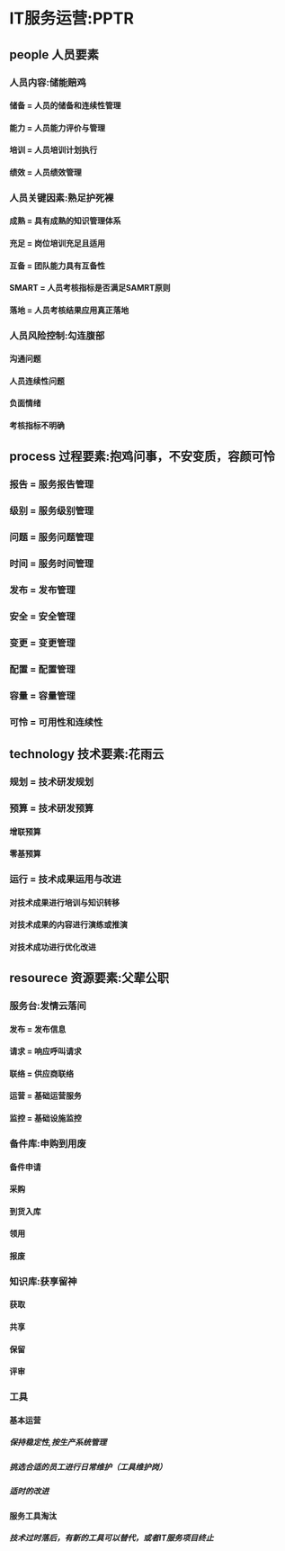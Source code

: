 # IT服务运营:PPTR
## people 人员要素
### 人员内容:储能赔鸡
#### 储备 = 人员的储备和连续性管理
#### 能力 = 人员能力评价与管理
#### 培训 = 人员培训计划执行
#### 绩效 = 人员绩效管理
### 人员关键因素:熟足护死裸
#### 成熟 = 具有成熟的知识管理体系
#### 充足 = 岗位培训充足且适用
#### 互备 = 团队能力具有互备性
#### SMART = 人员考核指标是否满足SAMRT原则
#### 落地 = 人员考核结果应用真正落地
### 人员风险控制:勾连腹部
#### 沟通问题
#### 人员连续性问题
#### 负面情绪
#### 考核指标不明确
## process 过程要素:抱鸡问事，不安变质，容颜可怜
### 报告 = 服务报告管理
### 级别 = 服务级别管理
### 问题 = 服务问题管理
### 时间 = 服务时间管理
### 发布 = 发布管理
### 安全 = 安全管理
### 变更 = 变更管理
### 配置 = 配置管理
### 容量 = 容量管理
### 可怜 = 可用性和连续性
## technology 技术要素:花雨云
### 规划 = 技术研发规划
### 预算 = 技术研发预算
#### 增联预算
#### 零基预算
### 运行 = 技术成果运用与改进
#### 对技术成果进行培训与知识转移
#### 对技术成果的内容进行演练或推演
#### 对技术成功进行优化改进
## resourece 资源要素:父辈公职
### 服务台:发情云落间
#### 发布 = 发布信息
#### 请求 = 响应呼叫请求
#### 联络 = 供应商联络
#### 运营 = 基础运营服务
#### 监控 = 基础设施监控
### 备件库:申购到用废
#### 备件申请
#### 采购
#### 到货入库
#### 领用
#### 报废
### 知识库:获享留神
#### 获取
#### 共享
#### 保留
#### 评审 
### 工具
#### 基本运营
##### 保持稳定性,按生产系统管理
##### 挑选合适的员工进行日常维护（工具维护岗）
##### 适时的改进
#### 服务工具淘汰
##### 技术过时落后，有新的工具可以替代，或者IT服务项目终止
